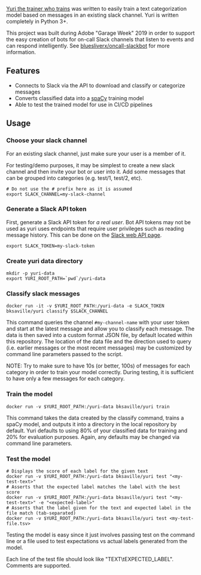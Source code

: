 [Yuri the trainer who trains](https://youtu.be/1daKtciMLiE?t=38) was written
to easily train a text categorization model based on messages in an existing
slack channel. Yuri is written completely in Python 3+.

This project was built during Adobe "Garage Week" 2019 in order to support the easy creation of
bots for on-call Slack channels that listen to events and can respond intelligently. See
[bluesliverx/oncall-slackbot](https://github.com/bluesliverx/oncall-slackbot) for more
information.

## Features

* Connects to Slack via the API to download and classify or categorize messages
* Converts classified data into a [spaCy](https://spacy.io) training model
* Able to test the trained model for use in CI/CD pipelines

## Usage

### Choose your slack channel

For an existing slack channel, just make sure your user is a member of it.

For testing/demo purposes, it may be simplest to create a new slack channel and
then invite your bot or user into it. Add some messages that can be grouped
into categories (e.g. test/1, test/2, etc).

```
# Do not use the # prefix here as it is assumed
export SLACK_CHANNEL=my-slack-channel
```

### Generate a Slack API token

First, generate a Slack API token for *a real user*. Bot API tokens may not
be used as yuri uses endpoints that require user privileges such as
reading message history. This can be done on the
[Slack web API page](https://api.slack.com/web).

```
export SLACK_TOKEN=my-slack-token
```

### Create yuri data directory

```
mkdir -p yuri-data
export YURI_ROOT_PATH=`pwd`/yuri-data
```

### Classify slack messages

```
docker run -it -v $YURI_ROOT_PATH:/yuri-data -e SLACK_TOKEN bksaville/yuri classify $SLACK_CHANNEL
```

This command queries the channel `#my-channel-name` with your user token and
start at the latest message and allow you to classify each message. The data is
then saved into a custom format JSON file, by default located within this
repository. The location of the data file and the direction used to query (i.e.
earlier messages or the most recent messages) may be customized by command line
parameters passed to the script.

NOTE: Try to make sure to have 10s (or better, 100s) of messages for each
category in order to train your model correctly. During testing, it is
sufficient to have only a few messages for each category.

### Train the model

```
docker run -v $YURI_ROOT_PATH:/yuri-data bksaville/yuri train
```

This command takes the data created by the classify command, trains a spaCy
model, and outputs it into a directory in the local repository by default. Yuri
defaults to using 80% of your classified data for training and 20% for
evaluation purposes. Again, any defaults may be changed via command line
parameters.

### Test the model

```
# Displays the score of each label for the given text
docker run -v $YURI_ROOT_PATH:/yuri-data bksaville/yuri test "<my-test-text>"
# Asserts that the expected label matches the label with the best score
docker run -v $YURI_ROOT_PATH:/yuri-data bksaville/yuri test "<my-test-text>" -e "<expected-label>"
# Asserts that the label given for the text and expected label in the file match (tab-separated)
docker run -v $YURI_ROOT_PATH:/yuri-data bksaville/yuri test <my-test-file.tsv>
```

Testing the model is easy since it just involves passing test on the command line or a file
used to test expectations vs actual labels generated from the model.

Each line of the test file should look like "TEXT\tEXPECTED_LABEL". Comments are supported.

